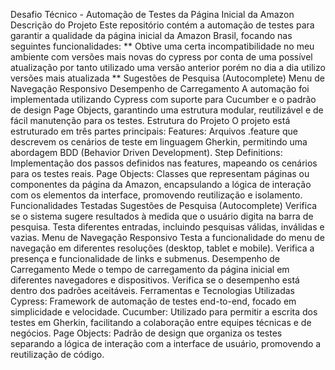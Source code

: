 Desafio Técnico - Automação de Testes da Página Inicial da Amazon Descrição do Projeto Este repositório contém a automação de testes para garantir a qualidade da página inicial da Amazon Brasil, focando nas seguintes funcionalidades:
** Obtive uma certa incompatibilidade no meu ambiente com versões mais novas do cypress por conta de uma possível atualização por tanto utilizado uma versão anterior porém no dia a dia utilizo versões mais atualizada **
Sugestões de Pesquisa (Autocomplete) Menu de Navegação Responsivo Desempenho de Carregamento A automação foi implementada utilizando Cypress com suporte para Cucumber e o padrão de design Page Objects, garantindo uma estrutura modular, reutilizável e de fácil manutenção para os testes.
Estrutura do Projeto O projeto está estruturado em três partes principais:
Features: Arquivos .feature que descrevem os cenários de teste em linguagem Gherkin, permitindo uma abordagem BDD (Behavior Driven Development).
Step Definitions: Implementação dos passos definidos nas features, mapeando os cenários para os testes reais.
Page Objects: Classes que representam páginas ou componentes da página da Amazon, encapsulando a lógica de interação com os elementos da interface, promovendo reutilização e isolamento.
Funcionalidades Testadas Sugestões de Pesquisa (Autocomplete)
Verifica se o sistema sugere resultados à medida que o usuário digita na barra de pesquisa. Testa diferentes entradas, incluindo pesquisas válidas, inválidas e vazias. Menu de Navegação Responsivo
Testa a funcionalidade do menu de navegação em diferentes resoluções (desktop, tablet e mobile). Verifica a presença e funcionalidade de links e submenus. Desempenho de Carregamento
Mede o tempo de carregamento da página inicial em diferentes navegadores e dispositivos. Verifica se o desempenho está dentro dos padrões aceitáveis. Ferramentas e Tecnologias Utilizadas Cypress: Framework de automação de testes end-to-end, focado em simplicidade e velocidade. Cucumber: Utilizado para permitir a escrita dos testes em Gherkin, facilitando a colaboração entre equipes técnicas e de negócios. Page Objects: Padrão de design que organiza os testes separando a lógica de interação com a interface de usuário, promovendo a reutilização de código.
